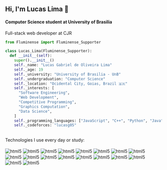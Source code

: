 ## Hi, I'm Lucas Lima 👋
#### Computer Science student at University of Brasilia
Full-stack web developer at CJR
```python
from Fluminense import Fluminense_Supporter

class Lucas_Lima(Fluminense_Supporter):
  def __init__(self):
    super().__init__()
    self._name: "Lucas Gabriel de Oliveira Lima"
    self._age: 19
    self._university: "University of Brasilia - UnB"
    self._undergraduation: "Computer Science"
    self._location: "Ocidental City, Goias, Brazil 🇧🇷"
    self._interests: [
      "Software Engineering",
      "Web Development",
      "Competitive Programming",
      "Graphics Computation",
      "Data Science",
    ]
    self._programming_languages: ["JavaScript", "C++", "Python", "Java", "Go"]
    self._codeforces: "lucasg05"
```

<br>
Technologies I use every day or study:

<div id="techs"><br>
  <img align="center" alt="html5" src="https://img.shields.io/badge/TypeScript-007ACC?style=for-the-badge&logo=typescript&logoColor=white">
  <img align="center" alt="html5" src="https://img.shields.io/badge/JavaScript-F7DF1E?style=for-the-badge&logo=javascript&logoColor=black">
  <img align="center" alt="html5" src="https://img.shields.io/badge/nestjs-E0234E?style=for-the-badge&logo=nestjs&logoColor=white">
  <img align="center" alt="html5" src="https://img.shields.io/badge/-jest-%23C21325?style=for-the-badge&logo=jest&logoColor=white">
  <img align="center" alt="html5" src="https://img.shields.io/badge/React-20232A?style=for-the-badge&logo=react&logoColor=61DAFB">
  <img align="center" alt="html5" src="https://img.shields.io/badge/Next-black?style=for-the-badge&logo=next.js&logoColor=white">
  <img align="center" alt="html5" src="https://img.shields.io/badge/CSS3-1572B6?style=for-the-badge&logo=css3&logoColor=whit">
  <img align="center" alt="html5" src="https://img.shields.io/badge/HTML5-E34F26?style=for-the-badge&logo=html5&logoColor=white">
  <img align="center" alt="html5" src="https://img.shields.io/badge/Node.js-43853D?style=for-the-badge&logo=node.js&logoColor=white">
  <img align="center" alt="html5" src="https://img.shields.io/badge/Prisma-3982CE?style=for-the-badge&logo=Prisma&logoColor=white">
  <img align="center" alt="html5" src="https://img.shields.io/badge/postgres-%23316192.svg?style=for-the-badge&logo=postgresql&logoColor=white">
  <img align="center" alt="html5" src="https://img.shields.io/badge/Python-FFD43B?style=for-the-badge&logo=python&logoColor=blue">
  <img align="center" alt="html5" src="https://img.shields.io/badge/Jupyter-F37626.svg?&style=for-the-badge&logo=Jupyter&logoColor=white">
  <img align="center" alt="html5" src="https://img.shields.io/badge/Pandas-2C2D72?style=for-the-badge&logo=pandas&logoColor=white">
  <img align="center" alt="html5" src="https://img.shields.io/badge/Numpy-777BB4?style=for-the-badge&logo=numpy&logoColor=white">
  <img align="center" alt="html5" src="https://img.shields.io/badge/C%2B%2B-00599C?style=for-the-badge&logo=c%2B%2B&logoColor=white">
  <img align="center" alt="html5" src="https://img.shields.io/badge/Java-ED8B00?style=for-the-badge&logo=openjdk&logoColor=white">
  <img align="center" alt="html5" src="https://img.shields.io/badge/Go-00ADD8?style=for-the-badge&logo=go&logoColor=white">
</div>
